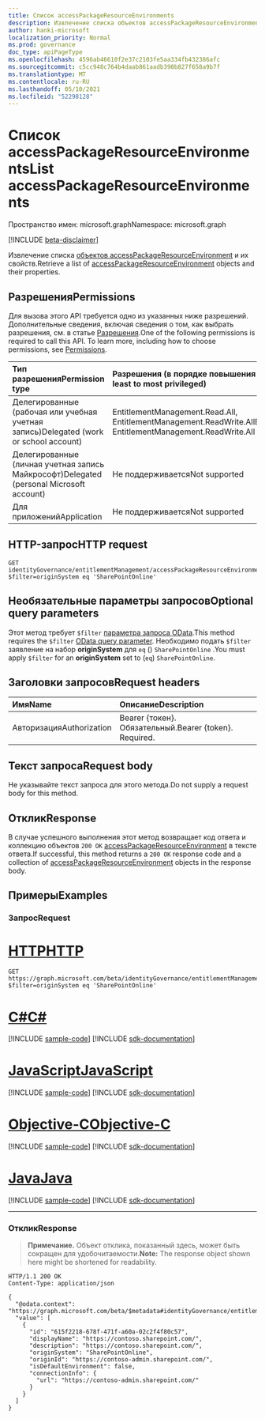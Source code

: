 ```yaml
---
title: Список accessPackageResourceEnvironments
description: Извлечение списка объектов accessPackageResourceEnvironment.
author: hanki-microsoft
localization_priority: Normal
ms.prod: governance
doc_type: apiPageType
ms.openlocfilehash: 4596ab46610f2e37c2103fe5aa334fb432386afc
ms.sourcegitcommit: c5cc948c764b4daab861aadb390b827f658a9b7f
ms.translationtype: MT
ms.contentlocale: ru-RU
ms.lasthandoff: 05/10/2021
ms.locfileid: "52298128"
---
```

# <a name="list-accesspackageresourceenvironments"></a><span data-ttu-id="5ce83-103">Список accessPackageResourceEnvironments</span><span class="sxs-lookup"><span data-stu-id="5ce83-103">List accessPackageResourceEnvironments</span></span>
<span data-ttu-id="5ce83-104">Пространство имен: microsoft.graph</span><span class="sxs-lookup"><span data-stu-id="5ce83-104">Namespace: microsoft.graph</span></span>

[!INCLUDE [beta-disclaimer](../../includes/beta-disclaimer.md)]

<span data-ttu-id="5ce83-105">Извлечение списка [объектов accessPackageResourceEnvironment](../resources/accesspackageresourceenvironment.md) и их свойств.</span><span class="sxs-lookup"><span data-stu-id="5ce83-105">Retrieve a list of [accessPackageResourceEnvironment](../resources/accesspackageresourceenvironment.md) objects and their properties.</span></span>

## <a name="permissions"></a><span data-ttu-id="5ce83-106">Разрешения</span><span class="sxs-lookup"><span data-stu-id="5ce83-106">Permissions</span></span>
<span data-ttu-id="5ce83-p101">Для вызова этого API требуется одно из указанных ниже разрешений. Дополнительные сведения, включая сведения о том, как выбрать разрешения, см. в статье [Разрешения](/graph/permissions-reference).</span><span class="sxs-lookup"><span data-stu-id="5ce83-p101">One of the following permissions is required to call this API. To learn more, including how to choose permissions, see [Permissions](/graph/permissions-reference).</span></span>

|<span data-ttu-id="5ce83-109">Тип разрешения</span><span class="sxs-lookup"><span data-stu-id="5ce83-109">Permission type</span></span>|<span data-ttu-id="5ce83-110">Разрешения (в порядке повышения привилегий)</span><span class="sxs-lookup"><span data-stu-id="5ce83-110">Permissions (from least to most privileged)</span></span>|
|:---|:---|
|<span data-ttu-id="5ce83-111">Делегированные (рабочая или учебная учетная запись)</span><span class="sxs-lookup"><span data-stu-id="5ce83-111">Delegated (work or school account)</span></span>|<span data-ttu-id="5ce83-112">EntitlementManagement.Read.All, EntitlementManagement.ReadWrite.All</span><span class="sxs-lookup"><span data-stu-id="5ce83-112">EntitlementManagement.Read.All, EntitlementManagement.ReadWrite.All</span></span>|
|<span data-ttu-id="5ce83-113">Делегированные (личная учетная запись Майкрософт)</span><span class="sxs-lookup"><span data-stu-id="5ce83-113">Delegated (personal Microsoft account)</span></span>|<span data-ttu-id="5ce83-114">Не поддерживается</span><span class="sxs-lookup"><span data-stu-id="5ce83-114">Not supported</span></span>|
|<span data-ttu-id="5ce83-115">Для приложений</span><span class="sxs-lookup"><span data-stu-id="5ce83-115">Application</span></span>|<span data-ttu-id="5ce83-116">Не поддерживается</span><span class="sxs-lookup"><span data-stu-id="5ce83-116">Not supported</span></span>|

## <a name="http-request"></a><span data-ttu-id="5ce83-117">HTTP-запрос</span><span class="sxs-lookup"><span data-stu-id="5ce83-117">HTTP request</span></span>

<!-- {
  "blockType": "ignored"
}
-->
``` http
GET identityGovernance/entitlementManagement/accessPackageResourceEnvironments?$filter=originSystem eq 'SharePointOnline'
```

## <a name="optional-query-parameters"></a><span data-ttu-id="5ce83-118">Необязательные параметры запросов</span><span class="sxs-lookup"><span data-stu-id="5ce83-118">Optional query parameters</span></span>
<span data-ttu-id="5ce83-119">Этот метод требует `$filter` [параметра запроса OData](/graph/query-parameters).</span><span class="sxs-lookup"><span data-stu-id="5ce83-119">This method requires the `$filter` [OData query parameter](/graph/query-parameters).</span></span> <span data-ttu-id="5ce83-120">Необходимо подать `$filter` заявление на набор **originSystem** для `eq` () `SharePointOnline` .</span><span class="sxs-lookup"><span data-stu-id="5ce83-120">You must apply `$filter` for an **originSystem** set to (`eq`) `SharePointOnline`.</span></span>

## <a name="request-headers"></a><span data-ttu-id="5ce83-121">Заголовки запросов</span><span class="sxs-lookup"><span data-stu-id="5ce83-121">Request headers</span></span>
|<span data-ttu-id="5ce83-122">Имя</span><span class="sxs-lookup"><span data-stu-id="5ce83-122">Name</span></span>|<span data-ttu-id="5ce83-123">Описание</span><span class="sxs-lookup"><span data-stu-id="5ce83-123">Description</span></span>|
|:---|:---|
|<span data-ttu-id="5ce83-124">Авторизация</span><span class="sxs-lookup"><span data-stu-id="5ce83-124">Authorization</span></span>|<span data-ttu-id="5ce83-p103">Bearer {токен}. Обязательный.</span><span class="sxs-lookup"><span data-stu-id="5ce83-p103">Bearer {token}. Required.</span></span>|

## <a name="request-body"></a><span data-ttu-id="5ce83-127">Текст запроса</span><span class="sxs-lookup"><span data-stu-id="5ce83-127">Request body</span></span>
<span data-ttu-id="5ce83-128">Не указывайте текст запроса для этого метода.</span><span class="sxs-lookup"><span data-stu-id="5ce83-128">Do not supply a request body for this method.</span></span>

## <a name="response"></a><span data-ttu-id="5ce83-129">Отклик</span><span class="sxs-lookup"><span data-stu-id="5ce83-129">Response</span></span>

<span data-ttu-id="5ce83-130">В случае успешного выполнения этот метод возвращает код ответа и коллекцию объектов `200 OK` [accessPackageResourceEnvironment](../resources/accesspackageresourceenvironment.md) в тексте ответа.</span><span class="sxs-lookup"><span data-stu-id="5ce83-130">If successful, this method returns a `200 OK` response code and a collection of [accessPackageResourceEnvironment](../resources/accesspackageresourceenvironment.md) objects in the response body.</span></span>

## <a name="examples"></a><span data-ttu-id="5ce83-131">Примеры</span><span class="sxs-lookup"><span data-stu-id="5ce83-131">Examples</span></span>

### <a name="request"></a><span data-ttu-id="5ce83-132">Запрос</span><span class="sxs-lookup"><span data-stu-id="5ce83-132">Request</span></span>

# <a name="http"></a>[<span data-ttu-id="5ce83-133">HTTP</span><span class="sxs-lookup"><span data-stu-id="5ce83-133">HTTP</span></span>](#tab/http)
<!-- {
  "blockType": "request",
  "name": "list_accesspackageresourceenvironment"
}
-->
``` http
GET https://graph.microsoft.com/beta/identityGovernance/entitlementManagement/accessPackageResourceEnvironments?$filter=originSystem eq 'SharePointOnline'
```
# <a name="c"></a>[<span data-ttu-id="5ce83-134">C#</span><span class="sxs-lookup"><span data-stu-id="5ce83-134">C#</span></span>](#tab/csharp)
[!INCLUDE [sample-code](../includes/snippets/csharp/list-accesspackageresourceenvironment-csharp-snippets.md)]
[!INCLUDE [sdk-documentation](../includes/snippets/snippets-sdk-documentation-link.md)]

# <a name="javascript"></a>[<span data-ttu-id="5ce83-135">JavaScript</span><span class="sxs-lookup"><span data-stu-id="5ce83-135">JavaScript</span></span>](#tab/javascript)
[!INCLUDE [sample-code](../includes/snippets/javascript/list-accesspackageresourceenvironment-javascript-snippets.md)]
[!INCLUDE [sdk-documentation](../includes/snippets/snippets-sdk-documentation-link.md)]

# <a name="objective-c"></a>[<span data-ttu-id="5ce83-136">Objective-C</span><span class="sxs-lookup"><span data-stu-id="5ce83-136">Objective-C</span></span>](#tab/objc)
[!INCLUDE [sample-code](../includes/snippets/objc/list-accesspackageresourceenvironment-objc-snippets.md)]
[!INCLUDE [sdk-documentation](../includes/snippets/snippets-sdk-documentation-link.md)]

# <a name="java"></a>[<span data-ttu-id="5ce83-137">Java</span><span class="sxs-lookup"><span data-stu-id="5ce83-137">Java</span></span>](#tab/java)
[!INCLUDE [sample-code](../includes/snippets/java/list-accesspackageresourceenvironment-java-snippets.md)]
[!INCLUDE [sdk-documentation](../includes/snippets/snippets-sdk-documentation-link.md)]

---



### <a name="response"></a><span data-ttu-id="5ce83-138">Отклик</span><span class="sxs-lookup"><span data-stu-id="5ce83-138">Response</span></span>
> <span data-ttu-id="5ce83-139">**Примечание.** Объект отклика, показанный здесь, может быть сокращен для удобочитаемости.</span><span class="sxs-lookup"><span data-stu-id="5ce83-139">**Note:** The response object shown here might be shortened for readability.</span></span>
<!-- {
  "blockType": "response",
  "truncated": true,
  "@odata.type": "Collection(microsoft.graph.accessPackageResourceEnvironment)"
}
-->
``` http
HTTP/1.1 200 OK
Content-Type: application/json

{
  "@odata.context": "https://graph.microsoft.com/beta/$metadata#identityGovernance/entitlementManagement/accessPackageResourceEnvironments",
  "value": [
    {
      "id": "615f2218-678f-471f-a60a-02c2f4f80c57",
      "displayName": "https://contoso.sharepoint.com/",
      "description": "https://contoso.sharepoint.com/",
      "originSystem": "SharePointOnline",
      "originId": "https://contoso-admin.sharepoint.com/",
      "isDefaultEnvironment": false,
      "connectionInfo": {
        "url": "https://contoso-admin.sharepoint.com/"
      }
    }
  ]
}
```

